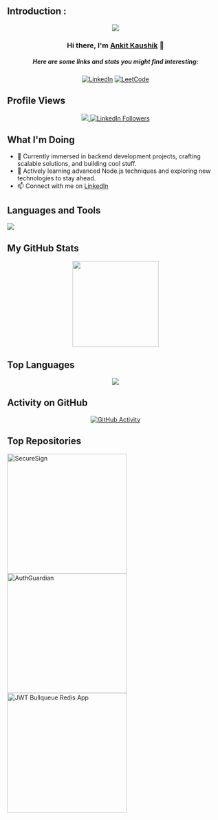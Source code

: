 ## Introduction : 

<p align="center">
  <img src="https://readme-typing-svg.demolab.com/?lines=Backend%20Developer;Node.js%20Enthusiast;Java%20Developer;Building%20Scalable%20Apps&font=Fira%20Code&center=true&width=700&height=45&color=fff53a&vCenter=true&pause=1000&size=25" />
</p>
<h3 align="center">Hi there, I'm <a href="https://github.com/ankitkaushik990">Ankit Kaushik</a> 👋</h3>
<h5 align="center">Here are some links and stats you might find interesting:</h5>

<p align="center">
  <a href="https://www.linkedin.com/in/ankit-kaushik-me990/"><img alt="LinkedIn" title="LinkedIn Profile" src="https://img.shields.io/badge/-LinkedIn-0A66C2?style=for-the-badge&logo=Linkedin&logoColor=white"/></a>
  <a href="https://leetcode.com/u/ankitkaushik9/"><img alt="LeetCode" title="LeetCode Profile" src="https://img.shields.io/badge/-LeetCode-FC6D26?style=for-the-badge&logo=LeetCode&logoColor=white"/></a>
</p>

## Profile Views
<p align="center">
  <a href="https://github.com/ankitkaushik990"> <img src="https://komarev.com/ghpvc/?username=ankitkaushik990&style=for-the-badge&color=brightgreen"> </a>
 <a href="https://www.linkedin.com/in/ankit-kaushik-me990/"><img src="https://img.shields.io/badge/Followers-1500+-0A66C2?style=for-the-badge&logo=linkedin&logoColor=white" alt="LinkedIn Followers"/></a>
</p>

## What I'm Doing
- 🔭 Currently immersed in backend development projects, crafting scalable solutions, and building cool stuff.
- 🌱 Actively learning advanced Node.js techniques and exploring new technologies to stay ahead.
- 📫 Connect with me on [LinkedIn](https://www.linkedin.com/in/ankit-kaushik-me990/)

## Languages and Tools
<p align="left">
  <a href="https://github.com/ankitkaushik990">
    <img src="https://skillicons.dev/icons?i=java,nodejs,express,mongodb,postgresql,git,docker,vscode,postman,js,rust">
  </a>
</p>

## My GitHub Stats
<p align="center">
  <img height="200px" src="https://github-readme-stats.vercel.app/api?username=ankitkaushik990&hide_border=true&show_icons=true&count_private=true&theme=gruvbox&bg_color=151515">
</p>

## Top Languages
<p align="center">
  <img src="https://github-readme-stats.vercel.app/api/top-langs/?username=ankitkaushik990&layout=compact&theme=gruvbox">
</p>


## Activity on GitHub
<p align="center">
  <a href="https://github.com/ankitkaushik990">
    <img title="GitHub Activity" alt="GitHub Activity" src="https://github-readme-streak-stats.herokuapp.com/?user=ankitkaushik990&theme=dark&hide_border=true&stroke=f53b3b"/>
  </a>
</p>


## Top Repositories
<p align="left">
  <a href="https://github.com/ankitkaushik990/SecureSign"><img width="278" src="https://denvercoder1-github-readme-stats.vercel.app/api/pin/?username=ankitkaushik990&repo=SecureSign&theme=react&bg_color=1F222E&title_color=F8D866&hide_border=true&icon_color=F8D866&show_icons=false" alt="SecureSign"></a>
  <a href="https://github.com/ankitkaushik990/AuthGuardian"><img width="278" src="https://denvercoder1-github-readme-stats.vercel.app/api/pin/?username=ankitkaushik990&repo=AuthGuardian&theme=react&bg_color=1F222E&title_color=F8D866&hide_border=true&icon_color=F8D866&show_icons=false" alt="AuthGuardian"></a>
  <a href="https://github.com/ankitkaushik990/JWT-Bullqueue-Redis-App-impl."><img width="278" src="https://denvercoder1-github-readme-stats.vercel.app/api/pin/?username=ankitkaushik990&repo=JWT-Bullqueue-Redis-App-impl.&theme=react&bg_color=1F222E&title_color=F8D866&hide_border=true&icon_color=F8D866&show_icons=false" alt="JWT Bullqueue Redis App"></a>
</p>
